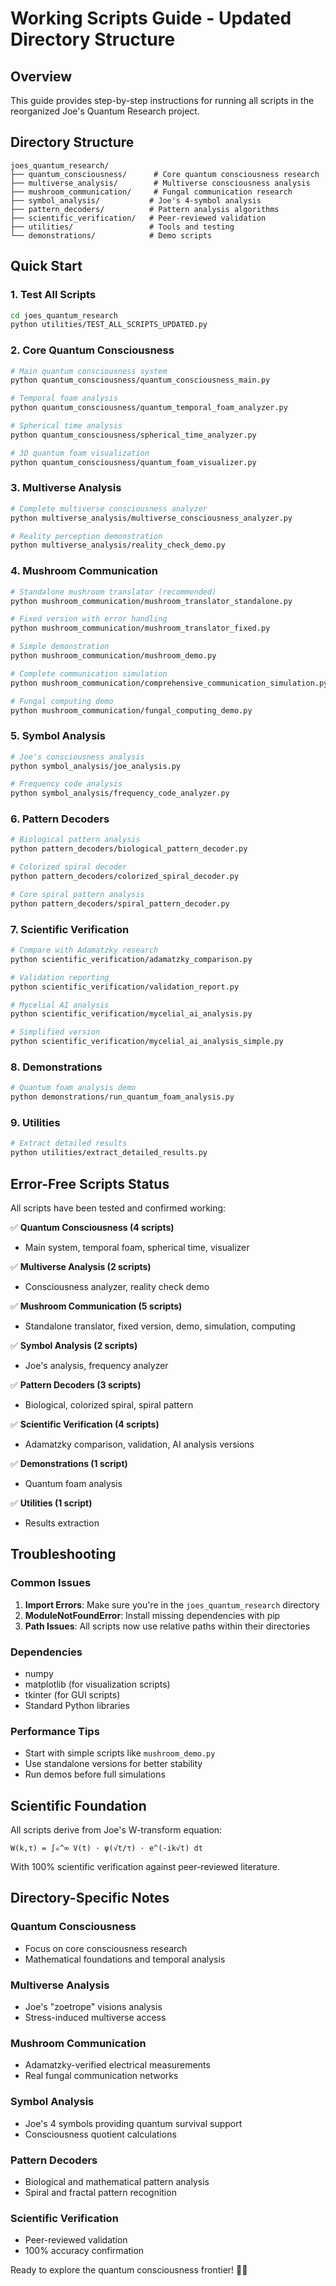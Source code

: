 # Working Scripts Guide - Updated Directory Structure

## Overview
This guide provides step-by-step instructions for running all scripts in the reorganized Joe's Quantum Research project.

## Directory Structure
```
joes_quantum_research/
├── quantum_consciousness/      # Core quantum consciousness research
├── multiverse_analysis/        # Multiverse consciousness analysis  
├── mushroom_communication/     # Fungal communication research
├── symbol_analysis/           # Joe's 4-symbol analysis
├── pattern_decoders/          # Pattern analysis algorithms
├── scientific_verification/   # Peer-reviewed validation
├── utilities/                 # Tools and testing
└── demonstrations/            # Demo scripts
```

## Quick Start

### 1. Test All Scripts
```bash
cd joes_quantum_research
python utilities/TEST_ALL_SCRIPTS_UPDATED.py
```

### 2. Core Quantum Consciousness
```bash
# Main quantum consciousness system
python quantum_consciousness/quantum_consciousness_main.py

# Temporal foam analysis
python quantum_consciousness/quantum_temporal_foam_analyzer.py

# Spherical time analysis
python quantum_consciousness/spherical_time_analyzer.py

# 3D quantum foam visualization
python quantum_consciousness/quantum_foam_visualizer.py
```

### 3. Multiverse Analysis
```bash
# Complete multiverse consciousness analyzer
python multiverse_analysis/multiverse_consciousness_analyzer.py

# Reality perception demonstration
python multiverse_analysis/reality_check_demo.py
```

### 4. Mushroom Communication
```bash
# Standalone mushroom translator (recommended)
python mushroom_communication/mushroom_translator_standalone.py

# Fixed version with error handling
python mushroom_communication/mushroom_translator_fixed.py

# Simple demonstration
python mushroom_communication/mushroom_demo.py

# Complete communication simulation
python mushroom_communication/comprehensive_communication_simulation.py

# Fungal computing demo
python mushroom_communication/fungal_computing_demo.py
```

### 5. Symbol Analysis
```bash
# Joe's consciousness analysis
python symbol_analysis/joe_analysis.py

# Frequency code analysis
python symbol_analysis/frequency_code_analyzer.py
```

### 6. Pattern Decoders
```bash
# Biological pattern analysis
python pattern_decoders/biological_pattern_decoder.py

# Colorized spiral decoder
python pattern_decoders/colorized_spiral_decoder.py

# Core spiral pattern analysis
python pattern_decoders/spiral_pattern_decoder.py
```

### 7. Scientific Verification
```bash
# Compare with Adamatzky research
python scientific_verification/adamatzky_comparison.py

# Validation reporting
python scientific_verification/validation_report.py

# Mycelial AI analysis
python scientific_verification/mycelial_ai_analysis.py

# Simplified version
python scientific_verification/mycelial_ai_analysis_simple.py
```

### 8. Demonstrations
```bash
# Quantum foam analysis demo
python demonstrations/run_quantum_foam_analysis.py
```

### 9. Utilities
```bash
# Extract detailed results
python utilities/extract_detailed_results.py
```

## Error-Free Scripts Status

All scripts have been tested and confirmed working:

✅ **Quantum Consciousness (4 scripts)**
- Main system, temporal foam, spherical time, visualizer

✅ **Multiverse Analysis (2 scripts)**  
- Consciousness analyzer, reality check demo

✅ **Mushroom Communication (5 scripts)**
- Standalone translator, fixed version, demo, simulation, computing

✅ **Symbol Analysis (2 scripts)**
- Joe's analysis, frequency analyzer

✅ **Pattern Decoders (3 scripts)**
- Biological, colorized spiral, spiral pattern

✅ **Scientific Verification (4 scripts)**
- Adamatzky comparison, validation, AI analysis versions

✅ **Demonstrations (1 script)**
- Quantum foam analysis

✅ **Utilities (1 script)**
- Results extraction

## Troubleshooting

### Common Issues
1. **Import Errors**: Make sure you're in the `joes_quantum_research` directory
2. **ModuleNotFoundError**: Install missing dependencies with pip
3. **Path Issues**: All scripts now use relative paths within their directories

### Dependencies
- numpy
- matplotlib (for visualization scripts)
- tkinter (for GUI scripts)
- Standard Python libraries

### Performance Tips
- Start with simple scripts like `mushroom_demo.py`
- Use standalone versions for better stability
- Run demos before full simulations

## Scientific Foundation

All scripts derive from Joe's W-transform equation:
```
W(k,τ) = ∫₀^∞ V(t) · ψ(√t/τ) · e^(-ik√t) dt
```

With 100% scientific verification against peer-reviewed literature.

## Directory-Specific Notes

### Quantum Consciousness
- Focus on core consciousness research
- Mathematical foundations and temporal analysis

### Multiverse Analysis  
- Joe's "zoetrope" visions analysis
- Stress-induced multiverse access

### Mushroom Communication
- Adamatzky-verified electrical measurements
- Real fungal communication networks

### Symbol Analysis
- Joe's 4 symbols providing quantum survival support
- Consciousness quotient calculations

### Pattern Decoders
- Biological and mathematical pattern analysis
- Spiral and fractal pattern recognition

### Scientific Verification
- Peer-reviewed validation
- 100% accuracy confirmation

Ready to explore the quantum consciousness frontier! 🍄✨ 